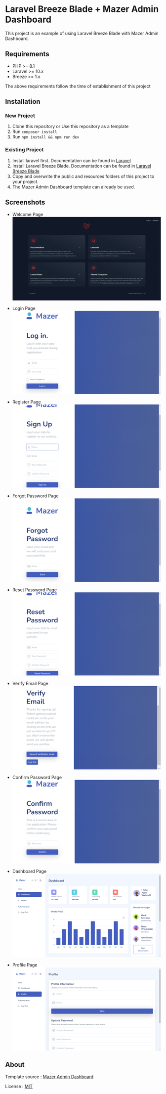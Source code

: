# Laravel Breeze Blade + Mazer Admin Dashboard

This project is an example of using Laravel Breeze Blade with Mazer Admin Dashboard.

## Requirements

-   PHP >= 8.1
-   Laravel >= 10.x
-   Breeze >= 1.x

The above requirements follow the time of establishment of this project

## Installation

### New Project

1. Clone this repository or Use this repository as a template
2. Run `composer install`
3. Run `npm install && npm run dev`

### Existing Project

1. Install laravel first. Documentation can be found in [Laravel](https://laravel.com/docs/10.x)
2. Install Laravel Breeze Blade. Documentation can be found in [Laravel Breeze Blade](https://laravel.com/docs/10.x/starter-kits)
3. Copy and overwrite the public and resources folders of this project to your project.
4. The Mazer Admin Dashboard template can already be used.

## Screenshots

-   Welcome Page
    ![Welcome Page](docs/1.png)

-   Login Page
    ![Login Page](docs/2.png)

-   Register Page
    ![Register Page](docs/3.png)

-   Forgot Password Page
    ![Forgot Password Page](docs/4.png)

-   Reset Password Page
    ![Reset Password Page](docs/5.png)

-   Verify Email Page
    ![Verify Email Page](docs/8.png)

-   Confirm Password Page
    ![Confirm Password Page](docs/9.png)

-   Dashboard Page
    ![Dashboard Page](docs/6.png)

-   Profile Page
    ![Profile Page](docs/7.png)

## About

Template source : [Mazer Admin Dashboard](https://zuramai.github.io/mazer/)

License : [MIT](https://opensource.org/licenses/MIT)
